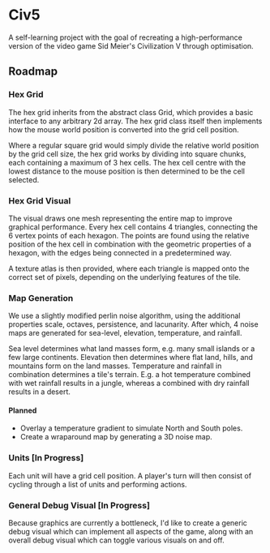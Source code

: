 # Civ5

A self-learning project with the goal of recreating a high-performance version of the video game Sid Meier's Civilization V through optimisation.

## Roadmap

### Hex Grid

The hex grid inherits from the abstract class Grid, which provides a basic interface to any arbitrary 2d array. The hex grid class itself then implements how the mouse world position is converted into the grid cell position.

Where a regular square grid would simply divide the relative world position by the grid cell size, the hex grid works by dividing into square chunks, each containing a maximum of 3 hex cells. The hex cell centre with the lowest distance to the mouse position is then determined to be the cell selected.

### Hex Grid Visual

The visual draws one mesh representing the entire map to improve graphical performance. Every hex cell contains 4 triangles, connecting the 6 vertex points of each hexagon. The points are found using the relative position of the hex cell in combination with the geometric properties of a hexagon, with the edges being connected in a predetermined way.

A texture atlas is then provided, where each triangle is mapped onto the correct set of pixels, depending on the underlying features of the tile.

### Map Generation

We use a slightly modified perlin noise algorithm, using the additional properties scale, octaves, persistence, and lacunarity. After which, 4 noise maps are generated for sea-level, elevation, temperature, and rainfall.

Sea level determines what land masses form, e.g. many small islands or a few large continents. Elevation then determines where flat land, hills, and mountains form on the land masses. Temperature and rainfall in combination determines a tile's terrain. E.g. a hot temperature combined with wet rainfall results in a jungle, whereas a combined with dry rainfall results in a desert.

#### Planned

- Overlay a temperature gradient to simulate North and South poles.
- Create a wraparound map by generating a 3D noise map.

### Units [In Progress]

Each unit will have a grid cell position. A player's turn will then consist of cycling through a list of units and performing actions.

### General Debug Visual [In Progress]

Because graphics are currently a bottleneck, I'd like to create a generic debug visual which can implement all aspects of the game, along with an overall debug visual which can toggle various visuals on and off.
